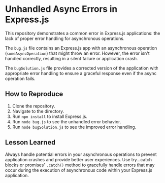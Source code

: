 # Unhandled Async Errors in Express.js

This repository demonstrates a common error in Express.js applications: the lack of proper error handling for asynchronous operations.

The `bug.js` file contains an Express.js app with an asynchronous operation (`someAsyncOperation`) that might throw an error.  However, the error isn't handled correctly, resulting in a silent failure or application crash.

The `bugSolution.js` file provides a corrected version of the application with appropriate error handling to ensure a graceful response even if the async operation fails.

## How to Reproduce

1. Clone the repository.
2. Navigate to the directory.
3. Run `npm install` to install Express.js.
4. Run `node bug.js` to see the unhandled error behavior.
5. Run `node bugSolution.js` to see the improved error handling.

## Lesson Learned
Always handle potential errors in your asynchronous operations to prevent application crashes and provide better user experiences.  Use try...catch blocks or promises' `.catch()` method to gracefully handle errors that may occur during the execution of asynchronous code within your Express.js application.